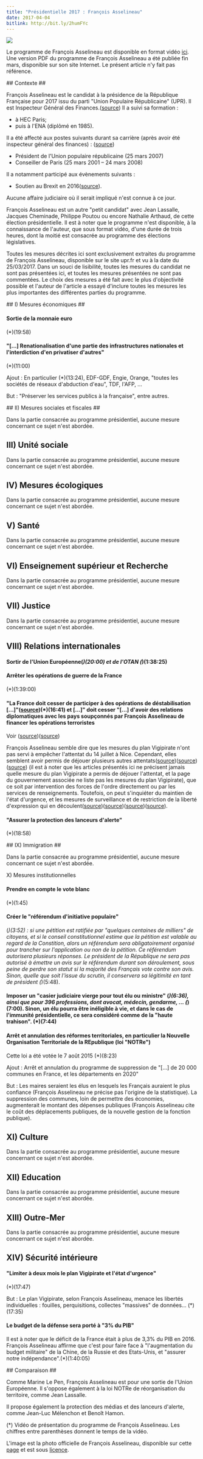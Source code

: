 ```yaml
---
title: "Présidentielle 2017 : François Asselineau"
date: 2017-04-04
bitlink: http://bit.ly/2humFYc
---
```


<img src="/images/François_ASSELINEAU.jpg" style="float: center"/> 

Le programme de François Asselineau est disponible en format vidéo [ici](https://www.upr.fr/programme-elections-presidentielles-france). Une version PDF du programme de François Asselineau a été publiée fin mars, disponible sur son site Internet. Le présent article n'y fait pas référence.

## Contexte ##

François Asselineau est le candidat à la présidence de la République Française pour 2017 issu du parti "Union Populaire Républicaine" (UPR). Il est Inspecteur Général des Finances.([source](https://fr.wikipedia.org/wiki/Francois_Asselineau)) Il a suivi sa formation :

- à HEC Paris;
- puis à l'ENA (diplômé en 1985).

Il a été affecté aux postes suivants durant sa carrière (après avoir été inspecteur général des finances) : ([source](https://fr.wikipedia.org/wiki/Francois_Asselineau))

- Président de l'Union populaire républicaine (25 mars 2007)
- Conseiller de Paris (25 mars 2001 – 24 mars 2008)

Il a notamment participé aux évènements suivants :

- Soutien au Brexit en 2016([source](https://fr.wikipedia.org/wiki/Francois_Asselineau)).

Aucune affaire judiciaire où il serait impliqué n'est connue à ce jour.

François Asselineau est un autre "petit candidat" avec Jean Lassalle, Jacques Cheminade, Philippe Poutou ou encore Nathalie Arthaud, de cette élection présidentielle. Il est à noter que le programme n'est disponible, à la connaissance de l'auteur, que sous format vidéo, d'une durée de trois heures, dont la moitié est consacrée au programme des élections législatives.

Toutes les mesures décrites ici sont exclusivement extraites du programme de François Asselineau, disponible sur le site upr.fr et vu à la date du 25/03/2017. Dans un souci de lisibilité, toutes les mesures du candidat ne sont pas présentées ici, et toutes les mesures présentées ne sont pas commentées. Le choix des mesures a été fait avec le plus d'objectivité possible et l'auteur de l'article a essayé d'inclure toutes les mesures les plus importantes des différentes parties du programme.

## I) Mesures économiques ##

#### Sortie de la monnaie euro #### 

(*)(19:58)

#### "[...] Renationalisation d'une partie des infrastructures nationales et l'interdiction d'en privatiser d'autres" ####

(*)(11:00)

Ajout : En particulier (*)(13:24), EDF-GDF, Engie, Orange, "toutes les sociétés de réseaux d'abduction d'eau", TDF, l'AFP, ...

But : "Préserver les services publics à la française", entre autres.

## II) Mesures sociales et fiscales ##

Dans la partie consacrée au programme présidentiel, aucune mesure concernant ce sujet n'est abordée.

## III) Unité sociale ##

Dans la partie consacrée au programme présidentiel, aucune mesure concernant ce sujet n'est abordée.

## IV) Mesures écologiques ##

Dans la partie consacrée au programme présidentiel, aucune mesure concernant ce sujet n'est abordée.

## V) Santé ##

Dans la partie consacrée au programme présidentiel, aucune mesure concernant ce sujet n'est abordée.

## VI) Enseignement supérieur et Recherche ##

Dans la partie consacrée au programme présidentiel, aucune mesure concernant ce sujet n'est abordée.

## VII) Justice ##

Dans la partie consacrée au programme présidentiel, aucune mesure concernant ce sujet n'est abordée.

## VIII) Relations internationales ##

#### Sortir de l'Union Européenne(*)(20:00) et de l'OTAN (*)(1:38:25) ####

#### Arrêter les opérations de guerre de la France #### 

(*)(1:39:00)

#### "La France doit cesser de participer à des opérations de déstabilisation [...]"([source](http://leplus.nouvelobs.com/contribution/1242473-onpc-en-invitant-francois-asselineau-laurent-ruquier-cede-a-la-pression-des-complotistes.html))(*)(16:41) et [...]" doit cesser "[...] d'avoir des relations diplomatiques avec les pays soupçonnés par François Asselineau de financer les opérations terroristes ####

Voir ([source](http://www.lefigaro.fr/international/2016/02/22/01003-20160222ARTFIG00005-adel-al-toraifi-l-arabie-saoudite-ne-finance-pas-le-terrorisme.php))([source](http://tempsreel.nouvelobs.com/monde/20160119.OBS3021/arabie-saoudite-le-principal-bailleurs-de-fonds-de-daech.html))

François Asselineau semble dire que les mesures du plan Vigipirate n'ont pas servi à empêcher l'attentat du 14 juillet à Nice. Cependant, elles semblent avoir permis de déjouer plusieurs autres attentats([source](http://tempsreel.nouvelobs.com/societe/terrorisme/20161125.OBS1728/attentat-dejoue-ce-que-l-on-sait-des-5-suspects-et-du-projet-d-attaques.html))([source](http://www.liberation.fr/france/2017/02/12/projet-d-attentat-dejoue-ce-que-l-on-sait_1548009))([source](http://www.leparisien.fr/faits-divers/attentat-dejoue-la-france-reste-en-premiere-ligne-face-a-la-menace-terroriste-16-07-2015-4949097.php)) (il est à noter que les articles présentés ici ne précisent jamais quelle mesure du plan Vigipirate a permis de déjouer l'attentat, et la page du gouvernement associée ne liste pas les mesures du plan Vigipirate), que ce soit par intervention des forces de l'ordre directement ou par les services de renseignements. Toutefois, on peut s'inquiéter du maintien de l'état d'urgence, et les mesures de surveillance et de restriction de la liberté d'expression qui en découlent([source](https://www.hrw.org/fr/news/2016/07/22/france-prolongation-de-letat-durgence-menace-pour-les-droits-humains))([source](http://www.humanite.fr/liberte-dinformer-letat-durgence-620288))([source](http://www.lemonde.fr/societe/article/2015/11/27/les-militants-de-la-cop21-cible-de-l-etat-d-urgence_4818885_3224.html))([source](https://www.amnesty.fr/liberte-d-expression/actualites/en-france-les-victimes-de-letat-durgence)).

#### "Assurer la protection des lanceurs d'alerte" ####

(*)(18:58)

## IX) Immigration ##

Dans la partie consacrée au programme présidentiel, aucune mesure concernant ce sujet n'est abordée.

X) Mesures institutionnelles

#### Prendre en compte le vote blanc ####

(*)(1:45)

#### Créer le "référendum d'initiative populaire" ####

(*)(3:52) : si une pétition est ratifiée par "quelques centaines de milliers" de citoyens, et si le conseil constitutionnel estime que la pétition est valable au regard de la Constition, alors un référendum sera obligatoirement organisé pour trancher sur l'application ou non de la pétition. Ce référendum autorisera plusieurs réponses. Le président de la République ne sera pas autorisé à émettre un avis sur le référendum durant son déroulement, sous peine de perdre son statut si la majorité des Français vote contre son avis. Sinon, quelle que soit l'issue du scrutin, il conservera sa légitimité en tant de président (*)(5:48).

#### Imposer un "casier judiciaire vierge pour tout élu ou ministre" (*)(6:36), ainsi que pour 396 professions, dont avocat, médecin, gendarme, ... (*)(7:00). Sinon, un élu pourra être inéligible à vie, et dans le cas de l'immunité présidentielle, ce sera considéré comme de la "haute trahison". (*)(7:44) ####

#### Arrêt et annulation des réformes territoriales, en particulier la Nouvelle Organisation Territoriale de la REpublique (loi "NOTRe") ####

Cette loi a été votée le 7 août 2015 (*)(8:23)

Ajout : Arrêt et annulation du programme de suppression de "[...] de 20 000 communes en France, et les départements en 2020"

But : Les maires seraient les élus en lesquels les Français auraient le plus confiance (François Asselineau ne précise pas l'origine de la statistique). La suppression des communes, loin de permettre des économies, augmenterait le montant des dépenses publiques (François Asselineau cite le coût des déplacements publiques, de la nouvelle gestion de la fonction publique).

## XI) Culture ##

Dans la partie consacrée au programme présidentiel, aucune mesure concernant ce sujet n'est abordée.

## XII) Education ##

Dans la partie consacrée au programme présidentiel, aucune mesure concernant ce sujet n'est abordée.

## XIII) Outre-Mer ##

Dans la partie consacrée au programme présidentiel, aucune mesure concernant ce sujet n'est abordée.

## XIV) Sécurité intérieure ##

#### "Limiter à deux mois le plan Vigipirate et l'état d'urgence" ####

(*)(17:47)

But : Le plan Vigipirate, selon François Asselineau, menace les libertés individuelles : fouilles, perquisitions, collectes "massives" de données... (*)(17:35)

#### Le budget de la défense sera porté à "3% du PIB" ####

Il est à noter que le déficit de la France était à plus de 3,3% du PIB en 2016. François Asselineau affirme que c'est pour faire face à "l'augmentation du budget militaire" de la Chine, de la Russie et des Etats-Unis, et "assurer notre indépendance".(*)(1:40:05)

## Comparaison ##

Comme Marine Le Pen, François Asselineau est pour une sortie de l'Union Européenne. Il s'oppose également à la loi NOTRe de réorganisation du territoire, comme Jean Lassalle.

Il propose également la protection des médias et des lanceurs d'alerte, comme Jean-Luc Mélenchon et Benoît Hamon.

(*) Vidéo de présentation du programme de François Asselineau. Les chiffres entre parenthèses donnent le temps de la vidéo.

L'image est la photo officielle de François Asselineau, disponible sur cette [page](https://www.upr.fr/non-classe/photo-officiel) et est sous [licence](https://creativecommons.org/licenses/by-sa/4.0/).
